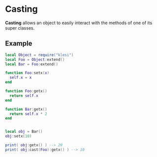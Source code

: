 # Casting

**Casting** allows an object to easily interact with the methods of one of its super classes.

## Example

```lua
local Object = require("klesi")
local Foo = Object:extend()
local Bar = Foo:extend()

function Foo:setx(x)
  self.x = x
end

function Foo:getx()
  return self.x
end

function Bar:getx()
  return self.x * 2
end


local obj = Bar()
obj:setx(10)

print( obj:getx() ) --> 20
print( obj:cast(Foo):getx() ) --> 10
```